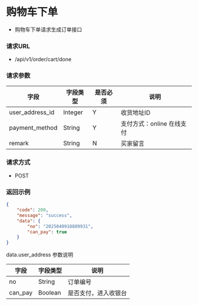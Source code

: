 # 购物车下单

* 购物车下单请求生成订单接口

### 请求URL

* /api/v1/order/cart/done

### 请求参数

| 字段              | 字段类型    | 是否必须 | 说明               |
|-----------------|---------|------|------------------|
| user_address_id | Integer | Y    | 收货地址ID           |
| payment_method  | String  | Y    | 支付方式：online 在线支付 |
| remark          | String  | N    | 买家留言             |

### 请求方式
* POST

### 返回示例

```json
{
    "code": 200,
    "message": "success",
    "data": {
        "no": "2025040918889931",
        "can_pay": true
    }
}
```

data.user_address 参数说明

| 字段              | 字段类型    | 说明         |
|-----------------|---------|------------|
| no              | String  | 订单编号       |
| can_pay         | Boolean | 是否支付，进入收银台 |
